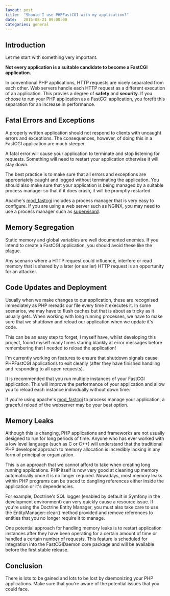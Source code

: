 ```yaml
---
layout: post
title:  "Should I use PHPFastCGI with my application?"
date:   2015-08-21 09:00:00
categories: general
---
```


## Introduction 

Let me start with something very important.

**Not every application is a suitable candidate to become a FastCGI application.**

In conventional PHP applications, HTTP requests are nicely separated from each other. Web servers handle each HTTP request as a different execution of an application. This provies a degree of **safety** and **security**. If you choose to run your PHP application as a FastCGI application, you forefit this separation for an increase in performance.

## Fatal Errors and Exceptions

A properly written application should not respond to clients with uncaught errors and exceptions. The consequences, however, of doing this in a FastCGI application are much steeper.

A fatal error will cause your application to terminate and stop listening for requests. Something will need to restart your application otherwise it will stay down.

The best practice is to make sure that all errors and exceptions are appropriately caught and logged without terminating the application. You should also make sure that your application is being managed by a suitable process manager so that if it does crash, it will be promptly restarted.

Apache's [mod_fastcgi][mod_fastcgi] includes a process manager that is very easy to configure. If you are using a web server such as NGINX, you may need to use a process manager such as [supervisord][supervisord].

## Memory Segregation

Static memory and global variables are well documented enemies. If you intend to create a FastCGI application, you should avoid these like the plague.

Any scenario where a HTTP request could influence, interfere or read memory that is shared by a later (or earlier) HTTP request is an opportunity for an attacker.

## Code Updates and Deployment

Usually when we make changes to our application, these are recognised immediately as PHP rereads our file every time it executes it. In some scenarios, we may have to flush caches but that is about as tricky as it usually gets. When working with long running processes, we have to make sure that we shutdown and reload our application when we update it's code.

This can be an easy step to forget, I myself have, whilst developing this project, found myself many times staring blankly at error messages before remembering that I needed to reload the application!

I'm currently working on features to ensure that shutdown signals cause PHPFastCGI applications to exit cleanly (after they have finished handling and responding to all open requests).

It is recommended that you run multiple instances of your FastCGI application. This will improve the performance of your application and allow you to reload each instance individually without down time.

If you're using apache's [mod_fastcgi][mod_fastcgi] to process manage your application, a graceful reload of the webserver may be your best option.

## Memory Leaks

Although this is changing, PHP applications and frameworks are not usually designed to run for long periods of time. Anyone who has ever worked with a low level language (such as C or C++) will understand that the traditional PHP developer approach to memory allocation is incredibly lacking in any form of principal or organization.

This is an approach that we cannot afford to take when creating long running applications. PHP itself is now very good at cleaning up memory automatically once it is no longer required. Nowadays, most memory leaks within PHP programs can be traced to dangling references either inside the application or it's dependencies.

For example, Doctrine's SQL logger (enabled by default in Symfony in the development environment) can very quickly cause a resource issue. If you're using the Doctrine Entity Manager, you must also take care to use the EntityManager::clear() method provided and remove references to entities that you no longer require it to manage.

One potential approach for handling memory leaks is to restart application instances after they have been operating for a certain amount of time or handled a certain number of requests. This feature is scheduled for integration into the FastCGIDaemon core package and will be available before the first stable release.

## Conclusion

There is lots to be gained and lots to be lost by daemonizing your PHP applications. Make sure that you're aware of the potential issues that you could face.

[mod_fastcgi]: http://www.fastcgi.com/mod_fastcgi/docs/mod_fastcgi.html "Apache module: mod_fastcgi"
[supervisord]: http://supervisord.org/                                  "Supervisor: A process control system:"
